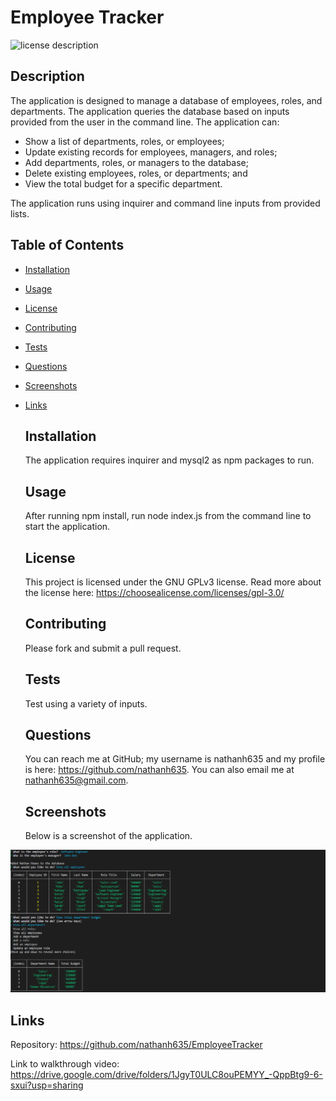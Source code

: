 # Employee Tracker
  ![license description](https://img.shields.io/badge/license-GNU_GPLv3-blue)

  ## Description

  The application is designed to manage a database of employees, roles, and departments. The application queries the database based on inputs provided from the user in the command line. The application can:
  
  -  Show a list of departments, roles, or employees;
  -  Update existing records for employees, managers, and roles;
  -  Add departments, roles, or managers to the database; 
  -  Delete existing employees, roles, or departments; and
  -  View the total budget for a specific department.
  
  The application runs using inquirer and command line inputs from provided lists.

## Table of Contents

- [Installation](#installation)
- [Usage](#usage)
- [License](#License)
- [Contributing](#contributing)
- [Tests](#tests)
- [Questions](#questions)
- [Screenshots](#screenshots)
- [Links](#links)

  ## Installation

  The application requires inquirer and mysql2 as npm packages to run.

  ## Usage

  After running npm install, run node index.js from the command line  to start the application.

  ## License

  This project is licensed under the GNU GPLv3 license. Read more about the license here:
  https://choosealicense.com/licenses/gpl-3.0/
  

  ## Contributing

  Please fork and submit a pull request.

  ## Tests

  Test using a variety of inputs.

  ## Questions

  You can reach me at GitHub; my username is nathanh635 and my profile is here: https://github.com/nathanh635. 
  You can also email me at nathanh635@gmail.com. 
  
  ## Screenshots

  Below is a screenshot of the application.

![deployed page](./assets/screenshot.PNG)
  
## Links

  Repository: https://github.com/nathanh635/EmployeeTracker
  
  Link to walkthrough video: https://drive.google.com/drive/folders/1JgyT0ULC8ouPEMYY_-QppBtg9-6-sxui?usp=sharing

